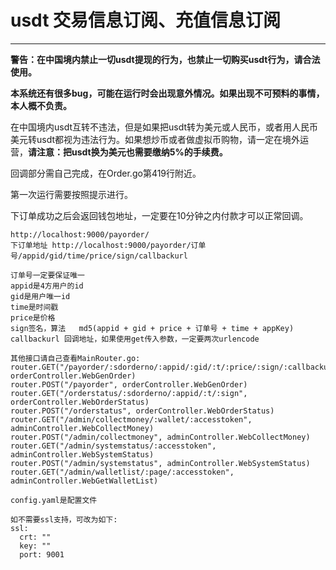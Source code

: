 # usdt 交易信息订阅、充值信息订阅

-------

**警告：在中国境内禁止一切usdt提现的行为，也禁止一切购买usdt行为，请合法使用。**

**本系统还有很多bug，可能在运行时会出现意外情况。如果出现不可预料的事情，本人概不负责。**

在中国境内usdt互转不违法，但是如果把usdt转为美元或人民币，或者用人民币美元转usdt都视为违法行为。如果想炒币或者做虚拟币购物，请一定在境外运营，**请注意：把usdt换为美元也需要缴纳5%的手续费。**

回调部分需自己完成，在Order.go第419行附近。

第一次运行需要按照提示进行。

下订单成功之后会返回钱包地址，一定要在10分钟之内付款才可以正常回调。

```
http://localhost:9000/payorder/
下订单地址 http://localhost:9000/payorder/订单号/appid/gid/time/price/sign/callbackurl

订单号一定要保证唯一
appid是4方用户的id
gid是用户唯一id
time是时间戳
price是价格
sign签名，算法   md5(appid + gid + price + 订单号 + time + appKey)
callbackurl 回调地址，如果使用get传入参数，一定要两次urlencode

其他接口请自己查看MainRouter.go:
router.GET("/payorder/:sdorderno/:appid/:gid/:t/:price/:sign/:callbackurl", orderController.WebGenOrder)
router.POST("/payorder", orderController.WebGenOrder)
router.GET("/orderstatus/:sdorderno/:appid/:t/:sign", orderController.WebOrderStatus)
router.POST("/orderstatus", orderController.WebOrderStatus)
router.GET("/admin/collectmoney/:wallet/:accesstoken", adminController.WebCollectMoney)
router.POST("/admin/collectmoney", adminController.WebCollectMoney)
router.GET("/admin/systemstatus/:accesstoken", adminController.WebSystemStatus)
router.POST("/admin/systemstatus", adminController.WebSystemStatus)
router.GET("/admin/walletlist/:page/:accesstoken", adminController.WebGetWalletList)
```

```
config.yaml是配置文件

如不需要ssl支持，可改为如下:
ssl:
  crt: ""
  key: ""
  port: 9001
```
